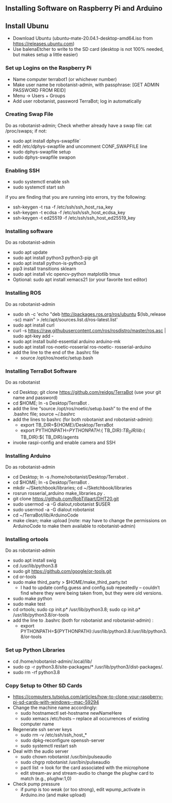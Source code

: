## Installing Software on Raspberry Pi and Arduino ##

## Install Ubunu ##
* Download Ubuntu (ubuntu-mate-20.04.1-desktop-amd64.iso from https://releases.ubuntu.com)
* Use balenaEtcher to write to the SD card (desktop is not 100% needed, but makes setup a little easier)

###  Set up Logins on the Raspberry Pi ###
* Name computer terrabot1 (or whichever number)
* Make user name be robotanist-admin, with passphrase: [GET ADMIN PASSWORD FROM REID]
* Menu -> Users + Groups
* Add user robotanist, password TerraBot; log in automatically

### Creating Swap File ###
Do as robotanist-admin;
Check whether already have a swap file: cat /proc/swaps; if not:
* sudo apt install dphys-swapfile`
* edit /etc/dphys-swapfile and uncomment CONF_SWAPFILE line
* sudo dphys-swapfile setup
* sudo dphys-swapfile swapon

### Enabling SSH ###
* sudo systemctl enable ssh  
* sudo systemctl start ssh

if you are finding that you are running into errors, try the following:
* ssh-keygen -t rsa -f /etc/ssh/ssh_host_rsa_key  
* ssh-keygen -t ecdsa -f /etc/ssh/ssh_host_ecdsa_key  
* ssh-keygen -t ed25519 -f /etc/ssh/ssh_host_ed25519_key

### Installing software ###
Do as robotanist-admin
* sudo apt update
* sudo apt install python3 python3-pip git
* sudo apt install python-is-python3
* pip3 install transitions sklearn 
* sudo apt install vlc opencv-python matplotlib tmux
* Optional: sudo apt install xemacs21 (or your favorite text editor)

### Installing ROS ###
Do as robotanist-admin
* sudo sh -c 'echo "deb http://packages.ros.org/ros/ubuntu $(lsb_release -sc) main" > /etc/apt/sources.list.d/ros-latest.list'
* sudo apt install curl
* curl -s https://raw.githubusercontent.com/ros/rosdistro/master/ros.asc | sudo apt-key add -
* sudo apt install build-essential arduino arduino-mk 
* sudo apt install ros-noetic-rosserial ros-noetic- rosserial-arduino
* add the line to the end of the .bashrc file
    - source /opt/ros/noetic/setup.bash

### Installing TerraBot Software ###
Do as robotanist
* cd Desktop; git clone https://github.com/reidgs/TerraBot (use your git name and password)
* cd $HOME; ln -s Desktop/TerraBot .
* add the line “source /opt/ros/noetic/setup.bash” to the end of the .bashrc file; source ~/.bashrc
* add the lines to bashrc (for both robotanist and robotanist-admin):
    - export TB_DIR=${HOME}/Desktop/TerraBot 
    - export PYTHONPATH=${PYTHONPATH}:${ TB_DIR}:${ TB_DIR}/lib:${ TB_DIR}:${ TB_DIR}/agents
* invoke raspi-config and enable camera and SSH

### Installing Arduino ###
Do as robotanist-admin
* cd Desktop; ln -s /home/robotanist/Desktop/Terrabot .
* cd $HOME; ln -s Desktop/TerraBot .
* mkdir ~/Sketchbook/libraries; cd ~/Sketchbook/libraries
* rosrun rosserial_arduino make_libraries.py .
* git clone https://github.com/RobTillaart/DHT20.git
* sudo usermod -a -G dialout,robotanist $USER
* sudo usermod -a -G dialout robotanist
* cd ~/TerraBot/lib/ArduinoCode
* make clean; make upload [note: may have to change the permissions on ArduinoCode to make them available to robotanist-admin)

### Installing ortools ###
Do as robotanist-admin
* sudo apt install swig
* cd /usr/lib/python3.8
* sudo git https://github.com/google/or-tools.git
* cd or-tools
* sudo make third_party > $HOME/make_third_party.txt
    - I had to update config.guess and config.sub repeatedly – couldn’t find where they were being taken from, but they were old versions.
* sudo make python
* sudo make test
* cd ortools; sudo cp init.p* /usr/lib/python3.8; sudo cp init.p* /usr/lib/python3.8/or-tools
* add the line to .bashrc (both for robotanist and robotanist-admin) :
    - export PYTHONPATH=${PYTHONPATH}:/usr/lib/python3.8:/usr/lib/python3.8/or-tools

### Set up Python Libraries ###
* cd /home/robotanist-admin/.local/lib/
* sudo cp -r python3.8/site-packages/*  /usr/lib/python3/dist-packages/.
* sudo rm -rf python3.8

### Copy Setup to Other SD Cards ###
* https://computers.tutsplus.com/articles/how-to-clone-your-raspberry-pi-sd-cards-with-windows--mac-59294
* Change the machine name accordingly:
    - sudo hostnamectl set-hostname newNameHere
    - sudo xemacs /etc/hosts – replace all occurrences of existing computer name
* Regenerate ssh server keys
    - sudo rm -v /etc/ssh/ssh_host_*
    - sudo dpkg-reconfigure openssh-server
    - sudo systemctl restart ssh
* Deal with the audio server
    - sudo chown robotanist /usr/bin/pulseaudio
    - sudo chgrp robotanist /usr/bin/pulseaudio
    - pactl list -> look for the card associated with the microphone
    - edit stream-av and stream-audio to change the plughw card to match (e.g., plughw:1,0)
 * Check pump pressure
    - if pump is too weak (or too strong), edit wpump_activate in Arduino.ino (and make upload)


